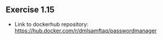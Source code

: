 ## Exercise 1.15
- Link to dockerhub repository: https://hub.docker.com/r/dmlsamftaq/passwordmanager
